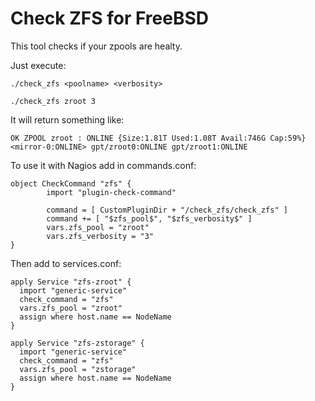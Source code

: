 # Check ZFS for FreeBSD
This tool checks if your zpools are healty.

Just execute:
```
./check_zfs <poolname> <verbosity>

./check_zfs zroot 3
```

It will return something like:
```
OK ZPOOL zroot : ONLINE {Size:1.81T Used:1.08T Avail:746G Cap:59%} <mirror-0:ONLINE> gpt/zroot0:ONLINE gpt/zroot1:ONLINE
```

To use it with Nagios add in commands.conf:
```
object CheckCommand "zfs" {
        import "plugin-check-command"

        command = [ CustomPluginDir + "/check_zfs/check_zfs" ]
        command += [ "$zfs_pool$", "$zfs_verbosity$" ]
        vars.zfs_pool = "zroot"
        vars.zfs_verbosity = "3"
}
```

Then add to services.conf:
```
apply Service "zfs-zroot" {
  import "generic-service"
  check_command = "zfs"
  vars.zfs_pool = "zroot"
  assign where host.name == NodeName
}

apply Service "zfs-zstorage" {
  import "generic-service"
  check_command = "zfs"
  vars.zfs_pool = "zstorage"
  assign where host.name == NodeName
}

```
